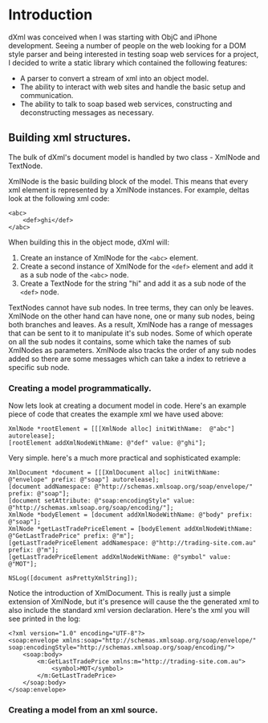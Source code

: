 # Introduction

dXml was conceived when I was starting with ObjC and iPhone development. Seeing a number of people on the web looking for a DOM style parser and being interested in testing soap web services for a project, I decided to write a static library which contained the following features:

* A parser to convert a stream of xml into an object model.
* The ability to interact with web sites and handle the basic setup and communication.
* The ability to talk to soap based web services, constructing and deconstructing messages as necessary.

## Building xml structures.

The bulk of dXml's document model is handled by two class - XmlNode and TextNode.

XmlNode is the basic building block of the model. This means that every xml element is represented by a XmlNode instances. For example, deltas look at the following xml code:

	<abc>
		<def>ghi</def>
	</abc>

When building this in the object mode, dXml will:

1. Create an instance of XmlNode for the `<abc>` element.
1. Create a second instance of XmlNode for the `<def>` element and add it as a sub node of the `<abc>` node.
1. Create a TextNode for the string "hi" and add it as a sub node of the `<def>` node.

TextNodes cannot have sub nodes. In tree terms, they can only be leaves. XmlNode on the other hand can have none, one or many sub nodes, being both branches and leaves. As a result, XmlNode has a range of messages that can be sent to it to manipulate it's sub nodes. Some of which operate on all the sub nodes it contains, some which take the names of sub XmlNodes as parameters. XmlNode also tracks the order of any sub nodes added so there are some messages which can take a index to retrieve a specific sub node.

### Creating a model programmatically.

Now lets look at creating a document model in code. Here's an example piece of code that creates the example xml we have used above:

	XmlNode *rootElement = [[[XmlNode alloc] initWithName:  @"abc"] autorelease];	[rootElement addXmlNodeWithName: @"def" value: @"ghi"];

Very simple. here's a much more practical and sophisticated example: 

	XmlDocument *document = [[[XmlDocument alloc] initWithName: @"envelope" prefix: @"soap"] autorelease];	[document addNamespace: @"http://schemas.xmlsoap.org/soap/envelope/" prefix: @"soap"];	[document setAttribute: @"soap:encodingStyle" value: @"http://schemas.xmlsoap.org/soap/encoding/"];	XmlNode *bodyElement = [document addXmlNodeWithName: @"body" prefix: @"soap"];	XmlNode *getLastTradePriceElement = [bodyElement addXmlNodeWithName: @"GetLastTradePrice" prefix: @"m"];	[getLastTradePriceElement addNamespace: @"http://trading-site.com.au" prefix: @"m"];	[getLastTradePriceElement addXmlNodeWithName: @"symbol" value: @"MOT"];

	NSLog([document asPrettyXmlString]);

Notice the introduction of XmlDocument. This is really just a simple extension of XmlNode, but it's presence will cause the the generated xml to also include the standard xml version declaration. Here's the xml you will see printed in the log:

	<?xml version="1.0" encoding="UTF-8"?>	<soap:envelope xmlns:soap="http://schemas.xmlsoap.org/soap/envelope/" soap:encodingStyle="http://schemas.xmlsoap.org/soap/encoding/">		<soap:body>			<m:GetLastTradePrice xmlns:m="http://trading-site.com.au">				<symbol>MOT</symbol>			</m:GetLastTradePrice>		</soap:body>	</soap:envelope>

### Creating a model from an xml source.